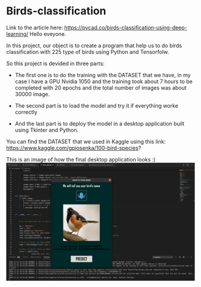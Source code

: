 # Birds-classification

Link to the article here: https://pycad.co/birds-classification-using-deep-learning/
Hello eveyone.

In this project, our object is to create a program that help us to do birds classification with 225 type of birds using Python and Tensorfolw.

So this project is devided in three parts:
- The first one is to do the training with the DATASET that we have, in my case I have a GPU Nvidia 1050 and the training took about 7 hours to be completed with 20   epochs and the total number of images was about 30000 image.

- The second part is to load the model and try it if everything worke correctly

- And the last part is to deploy the model in a desktop application built using Tkinter and Python.

You can find the DATASET that we used in Kaggle using this link:
https://www.kaggle.com/gpiosenka/100-bird-species? 

This is an image of how the final desktop application looks :)
![alt text](https://github.com/amine0110/Birds-classification/blob/main/app_example.png)

